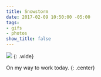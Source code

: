 ```yaml
---
title: Snowstorm
date: 2017-02-09 10:50:00 -05:00
tags:
- gifs
- photos
show_title: false
---
```


![](/uploads/snow.gif)
{: .wide}

On my way to work today.
{: .center}
